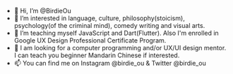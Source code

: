 - 👋 Hi, I’m @BirdieOu
- 👀 I’m interested in language, culture, philosophy(stoicism), psychology(of the criminal mind), comedy writing and visual arts.
- 🌱 I’m teaching myself JavaScript and Dart(Flutter). Also I'm enrolled in Google UX Design Professional Certificate Program. 
- 💞️ I am looking for a computer programming and/or UX/UI design mentor. I can teach you beginner Mandarin Chinese if interested. 
- 📫 You can find me on Instagram @birdie_ou & Twitter @birdie_ou

